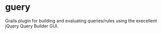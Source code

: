 guery
=====

Grails plugin for building and evaluating queries/rules using the execellent jQuery Query Builder GUI.

